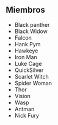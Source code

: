## Miembros

* Black panther
* Black Widow
* Falcon
* Hank Pym
* Hawkeye
* Iron Man
* Luke Cage
* QuickSilver
* Scarlet Witch
* Spider Woman
* Thor
* Vision
* Wasp
* Antman
* Nick Fury